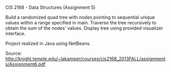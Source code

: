 CIS 2168 - Data Structures (Assignment 5)

Build a randomized quad tree with nodes pointing to sequential unique values within a range specified in main. Traverse the tree recursively to obtain the sum of the nodes' values. Display tree using provided visualizer interface.

Project realized in Java using NetBeans.

Source:
http://knight.temple.edu/~lakamper/courses/cis2168_2013FALL/assignments/Assignment6.pdf